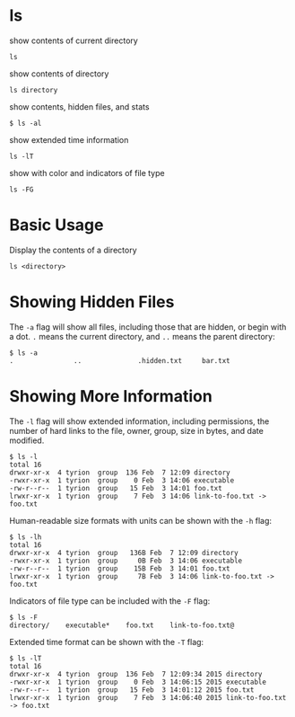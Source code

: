 # ls

show contents of current directory

    ls

show contents of directory

    ls directory

show contents, hidden files, and stats

    $ ls -al

show extended time information

    ls -lT

show with color and indicators of file type

    ls -FG
    

# Basic Usage

Display the contents of a directory

    ls <directory>


# Showing Hidden Files

The `-a` flag will show all files, including those that are hidden, or begin
with a dot. `.` means the current directory, and `..` means the parent
directory:

    $ ls -a
    .               ..              .hidden.txt     bar.txt


# Showing More Information

The `-l` flag will show extended information, including permissions, the number
of hard links to the file, owner, group, size in bytes, and date modified.

    $ ls -l
    total 16
    drwxr-xr-x  4 tyrion  group  136 Feb  7 12:09 directory
    -rwxr-xr-x  1 tyrion  group    0 Feb  3 14:06 executable
    -rw-r--r--  1 tyrion  group   15 Feb  3 14:01 foo.txt
    lrwxr-xr-x  1 tyrion  group    7 Feb  3 14:06 link-to-foo.txt -> foo.txt

Human-readable size formats with units can be shown with the `-h` flag:

    $ ls -lh
    total 16
    drwxr-xr-x  4 tyrion  group   136B Feb  7 12:09 directory
    -rwxr-xr-x  1 tyrion  group     0B Feb  3 14:06 executable
    -rw-r--r--  1 tyrion  group    15B Feb  3 14:01 foo.txt
    lrwxr-xr-x  1 tyrion  group     7B Feb  3 14:06 link-to-foo.txt -> foo.txt

Indicators of file type can be included with the `-F` flag:

    $ ls -F
    directory/    executable*    foo.txt    link-to-foo.txt@

Extended time format can be shown with the `-T` flag:

    $ ls -lT
    total 16
    drwxr-xr-x  4 tyrion  group  136 Feb  7 12:09:34 2015 directory
    -rwxr-xr-x  1 tyrion  group    0 Feb  3 14:06:15 2015 executable
    -rw-r--r--  1 tyrion  group   15 Feb  3 14:01:12 2015 foo.txt
    lrwxr-xr-x  1 tyrion  group    7 Feb  3 14:06:40 2015 link-to-foo.txt -> foo.txt
